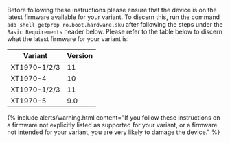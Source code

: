 Before following these instructions please ensure that the device is on the latest firmware available for your variant. To discern this, run the command `adb shell getprop ro.boot.hardware.sku` after following the steps under the `Basic Requirements` header below. Please refer to the table below to discern what the latest firmware for your variant is:

| Variant | Version |
|---------|---------|
| XT1970-1/2/3 | 11 |
| XT1970-4 | 10 |
| XT1970-1/2/3 | 11 |
| XT1970-5 | 9.0 |

{% include alerts/warning.html content="If you follow these instructions on a firmware not explicitly listed as supported for your variant, or a firmware not intended for your variant, you are very likely to damage the device." %}

